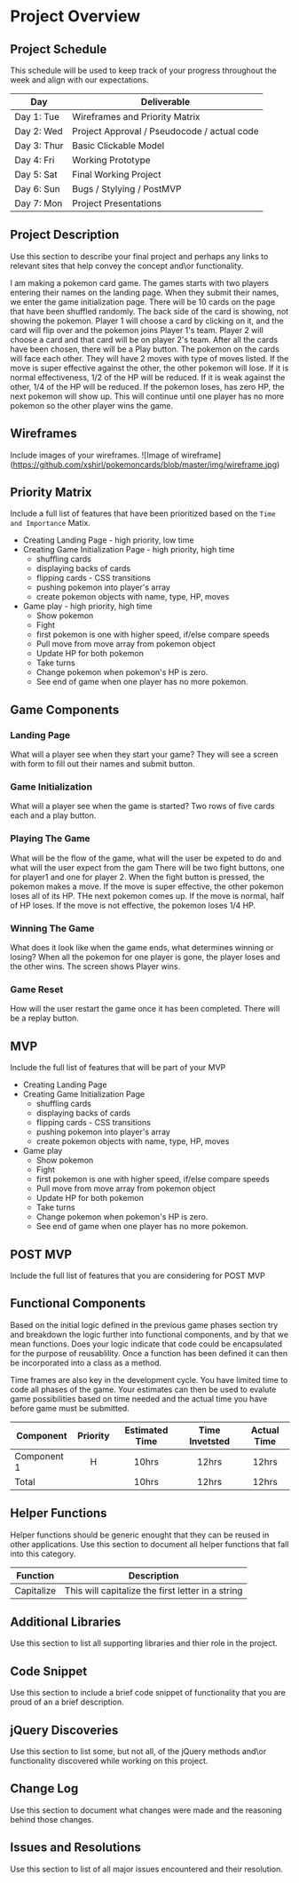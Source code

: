 # Project Overview

## Project Schedule

This schedule will be used to keep track of your progress throughout the week and align with our expectations.  

|  Day | Deliverable | 
|---|---| 
|Day 1: Tue| Wireframes and Priority Matrix|
|Day 2: Wed| Project Approval /  Pseudocode / actual code|
|Day 3: Thur| Basic Clickable Model |
|Day 4: Fri| Working Prototype |
|Day 5: Sat| Final Working Project |
|Day 6: Sun| Bugs / Stylying / PostMVP |
|Day 7: Mon| Project Presentations |


## Project Description

Use this section to describe your final project and perhaps any links to relevant sites that help convey the concept and\or functionality.

I am making a pokemon card game. The games starts with two players entering their names
on the landing page. When they submit their names, we enter the game initialization page. 
There will be 10 cards on the page that have been shuffled randomly. The back side of the card
is showing, not showing the pokemon. Player 1 will choose a card by clicking on it, and the card
will flip over and the pokemon joins Player 1's team. Player 2 will choose a card and that card
will be on player 2's team. After all the cards have been chosen, there will be a Play button. 
The pokemon on the cards will face each other. They will have 2 moves with type of moves listed.
If the move is super effective against the other, the other pokemon will lose. If it is normal effectiveness, 1/2 of the HP will be reduced. If it is weak against the other, 1/4 of the HP will be reduced. If the pokemon loses, has zero HP, the next pokemon will show up. This will continue until one player has no more pokemon so the other player wins the game. 


## Wireframes

Include images of your wireframes. 
![Image of wireframe]
(https://github.com/xshirl/pokemoncards/blob/master/img/wireframe.jpg)

## Priority Matrix

Include a full list of features that have been prioritized based on the `Time and Importance` Matix.  

- Creating Landing Page - high priority, low time
- Creating Game Initialization Page - high priority, high time 
    - shuffling cards
    - displaying backs of cards
    - flipping cards - CSS transitions
    - pushing pokemon into player's array
    - create pokemon objects with name, type, HP, moves
- Game play - high priority, high time
    - Show pokemon
    - Fight
    - first pokemon is one with higher speed, if/else compare speeds
    - Pull move from move array from pokemon object
    - Update HP for both pokemon
    - Take turns
    - Change pokemon when pokemon's HP is zero. 
    - See end of game when one player has no more pokemon. 
## Game Components

### Landing Page
What will a player see when they start your game?
They will see a screen with form to fill out their names and submit button. 
### Game Initialization
What will a player see when the game is started? 
Two rows of five cards each and a play button.
### Playing The Game
What will be the flow of the game, what will the user be expeted to do and what will the user expect from the gam
There will be two fight buttons, one for player1 and one for player 2. When
the fight button is pressed, the pokemon makes a move. If the move is super 
effective, the other pokemon loses all of its HP. THe next pokemon comes up.
If the move is normal, half of HP loses. If the move is not effective,
the pokemon loses 1/4 HP. 
### Winning The Game
What does it look like when the game ends, what determines winning or losing?
When all the pokemon for one player is gone, the player loses and the other
wins. The screen shows Player wins. 
### Game Reset
How will the user restart the game once it has been completed.
There will be a replay button. 
## MVP 

Include the full list of features that will be part of your MVP 
- Creating Landing Page 
- Creating Game Initialization Page 
    - shuffling cards
    - displaying backs of cards
    - flipping cards - CSS transitions
    - pushing pokemon into player's array
    - create pokemon objects with name, type, HP, moves
- Game play 
    - Show pokemon
    - Fight
    - first pokemon is one with higher speed, if/else compare speeds
    - Pull move from move array from pokemon object
    - Update HP for both pokemon
    - Take turns
    - Change pokemon when pokemon's HP is zero. 
    - See end of game when one player has no more pokemon.
## POST MVP

Include the full list of features that you are considering for POST MVP
## Functional Components

Based on the initial logic defined in the previous game phases section try and breakdown the logic further into functional components, and by that we mean functions.  Does your logic indicate that code could be encapsulated for the purpose of reusablility.  Once a function has been defined it can then be incorporated into a class as a method. 

Time frames are also key in the development cycle.  You have limited time to code all phases of the game.  Your estimates can then be used to evalute game possibilities based on time needed and the actual time you have before game must be submitted. 

| Component | Priority | Estimated Time | Time Invetsted | Actual Time |
| --- | :---: |  :---: | :---: | :---: |
| Component 1 | H | 10hrs| 12hrs | 12hrs |
| Total |  | 10hrs| 12hrs | 12hrs |

## Helper Functions
Helper functions should be generic enought that they can be reused in other applications. Use this section to document all helper functions that fall into this category.

| Function | Description | 
| --- | :---: |  
| Capitalize | This will capitalize the first letter in a string | 

## Additional Libraries
 Use this section to list all supporting libraries and thier role in the project. 

## Code Snippet

Use this section to include a brief code snippet of functionality that you are proud of an a brief description.  

## jQuery Discoveries
 Use this section to list some, but not all, of the jQuery methods and\or functionality discovered while working on this project.

## Change Log
 Use this section to document what changes were made and the reasoning behind those changes.  

## Issues and Resolutions
 Use this section to list of all major issues encountered and their resolution.

